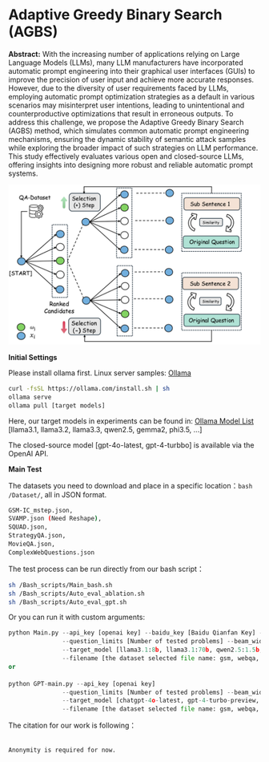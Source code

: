 # Adaptive Greedy Binary Search (AGBS)

**Abstract:**  With the increasing number of applications relying on Large Language Models (LLMs), many LLM manufacturers have incorporated automatic prompt engineering into their graphical user interfaces (GUIs) to improve the precision of user input and achieve more accurate responses. However, due to the diversity of user requirements faced by LLMs, employing automatic prompt optimization strategies as a default in various scenarios may misinterpret user intentions, leading to unintentional and counterproductive optimizations that result in erroneous outputs. To address this challenge, we propose the Adaptive Greedy Binary Search (AGBS) method, which simulates common automatic prompt engineering mechanisms, ensuring the dynamic stability of semantic attack samples while exploring the broader impact of such strategies on LLM performance. This study effectively evaluates various open and closed-source LLMs, offering insights into designing more robust and reliable automatic prompt systems.

![The core of dynamic optimization beam search.](Workflow.png)

**Initial Settings**

Please install ollama first. Linux server samples: [Ollama](https://ollama.com/download/linux)

```bash
curl -fsSL https://ollama.com/install.sh | sh
ollama serve
ollama pull [target models] 
```

Here, our target models in experiments can be found in: [Ollama Model List](https://ollama.com/search)
[llama3.1, llama3.2, llama3.3, qwen2.5, gemma2, phi3.5, ...]

The closed-source model [gpt-4o-latest, gpt-4-turbbo] is available via the OpenAI API.

**Main Test**

The datasets you need to download and place in a specific location：```bash /Dataset/```, all in JSON format.
```bash
GSM-IC_mstep.json,
SVAMP.json (Need Reshape),
SQUAD.json,
StrategyQA.json,
MovieQA.json,
ComplexWebQuestions.json
```
The test process can be run directly from our bash script：

```bash
sh /Bash_scripts/Main_bash.sh
sh /Bash_scripts/Auto_eval_ablation.sh
sh /Bash_scripts/Auto_eval_gpt.sh
```
Or you can run it with custom arguments:

```python
python Main.py --api_key [openai key] --baidu_key [Baidu Qianfan Key] --gemini_key [Google Gemini Key]
               --question_limits [Number of tested problems] --beam_width [the max beam width] --tokenizer [tokenizer] --embedding_model [The detailed BERT type.]
               --target_model [llama3.1:8b, llama3.1:70b, qwen2.5:1.5b, qwen2.5:3b, qwen2.5:7b, qwen2.5:14b, gemma2:2b, gemma2:9b, phi3.5:3.8b, ...]
               --filename [the dataset selected file name: gsm, webqa, movqa, compx, ....]
or

python GPT-main.py --api_key [openai key]
               --question_limits [Number of tested problems] --beam_width [the max beam width] --tokenizer [tokenizer] --embedding_model [The detailed BERT type.]
               --target_model [chatgpt-4o-latest, gpt-4-turbo-preview, ...]
               --filename [the dataset selected file name: gsm, webqa, movqa, compx, ....]
```

The citation for our work is following：

```latex

Anonymity is required for now.

```























